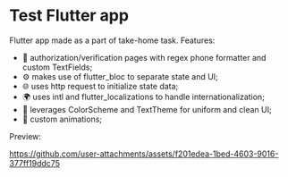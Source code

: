 # Test Flutter app

Flutter app made as a part of take-home task. Features:
- 📱 authorization/verification pages with regex phone formatter and custom TextFields;
- ⚙️ makes use of flutter_bloc to separate state and UI;
- 🌐 uses http request to initialize state data;
- 🌍 uses intl and flutter_localizations to handle internationalization;
- 🎨 leverages ColorScheme and TextTheme for uniform and clean UI;
- 💎 custom animations;

Preview:

https://github.com/user-attachments/assets/f201edea-1bed-4603-9016-377ff19ddc75

